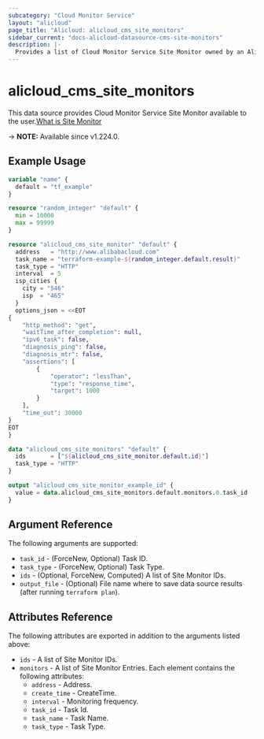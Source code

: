 ```yaml
---
subcategory: "Cloud Monitor Service"
layout: "alicloud"
page_title: "Alicloud: alicloud_cms_site_monitors"
sidebar_current: "docs-alicloud-datasource-cms-site-monitors"
description: |-
  Provides a list of Cloud Monitor Service Site Monitor owned by an Alibaba Cloud account.
---
```


# alicloud_cms_site_monitors

This data source provides Cloud Monitor Service Site Monitor available to the user.[What is Site Monitor](https://www.alibabacloud.com/help/en/cms/developer-reference/api-cms-2019-01-01-createsitemonitor)

-> **NOTE:** Available since v1.224.0.

## Example Usage

```terraform
variable "name" {
  default = "tf_example"
}

resource "random_integer" "default" {
  min = 10000
  max = 99999
}

resource "alicloud_cms_site_monitor" "default" {
  address   = "http://www.alibabacloud.com"
  task_name = "terraform-example-${random_integer.default.result}"
  task_type = "HTTP"
  interval  = 5
  isp_cities {
    city = "546"
    isp  = "465"
  }
  options_json = <<EOT
{
    "http_method": "get",
    "waitTime_after_completion": null,
    "ipv6_task": false,
    "diagnosis_ping": false,
    "diagnosis_mtr": false,
    "assertions": [
        {
            "operator": "lessThan",
            "type": "response_time",
            "target": 1000
        }
    ],
    "time_out": 30000
}
EOT
}

data "alicloud_cms_site_monitors" "default" {
  ids       = ["${alicloud_cms_site_monitor.default.id}"]
  task_type = "HTTP"
}

output "alicloud_cms_site_monitor_example_id" {
  value = data.alicloud_cms_site_monitors.default.monitors.0.task_id
}
```

## Argument Reference

The following arguments are supported:
* `task_id` - (ForceNew, Optional) Task ID.
* `task_type` - (ForceNew, Optional) Task Type.
* `ids` - (Optional, ForceNew, Computed) A list of Site Monitor IDs.
* `output_file` - (Optional) File name where to save data source results (after running `terraform plan`).


## Attributes Reference

The following attributes are exported in addition to the arguments listed above:
* `ids` - A list of Site Monitor IDs.
* `monitors` - A list of Site Monitor Entries. Each element contains the following attributes:
  * `address` - Address.
  * `create_time` - CreateTime.
  * `interval` - Monitoring frequency.
  * `task_id` - Task Id.
  * `task_name` - Task Name.
  * `task_type` - Task Type.
